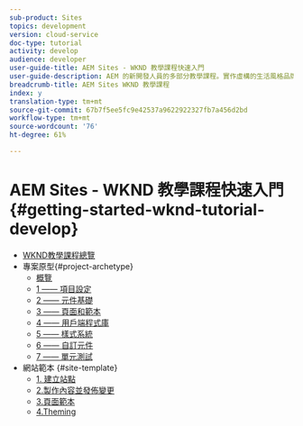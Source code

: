 ```yaml
---
sub-product: Sites
topics: development
version: cloud-service
doc-type: tutorial
activity: develop
audience: developer
user-guide-title: AEM Sites - WKND 教學課程快速入門
user-guide-description: AEM 的新開發人員的多部分教學課程。實作虛構的生活風格品牌 WKND 的 AEM 網站。
breadcrumb-title: AEM Sites WKND 教學課程
index: y
translation-type: tm+mt
source-git-commit: 67b7f5ee5fc9e42537a9622922327fb7a456d2bd
workflow-type: tm+mt
source-wordcount: '76'
ht-degree: 61%

---
```



# AEM Sites - WKND 教學課程快速入門 {#getting-started-wknd-tutorial-develop}

+ [WKND教學課程總覽](overview.md)
+ 專案原型{#project-archetype}
   + [概覽](./project-archetype/overview.md)
   + [1 —— 項目設定](./project-archetype/project-setup.md)
   + [2 —— 元件基礎](./project-archetype/component-basics.md)
   + [3 —— 頁面和範本](./project-archetype/pages-templates.md)
   + [4 —— 用戶端程式庫](./project-archetype/client-side-libraries.md)
   + [5 —— 樣式系統](./project-archetype/style-system.md)
   + [6 —— 自訂元件](./project-archetype/custom-component.md)
   + [7 —— 單元測試](./project-archetype/unit-testing.md)
+ 網站範本 {#site-template}
   + [1. 建立站點](./site-template/create-site.md)
   + [2.製作內容並發佈變更](./site-template/author-content-publish.md)
   + [3.頁面範本](./site-template/page-templates.md)
   + [4.Theming](./site-template/theming.md)